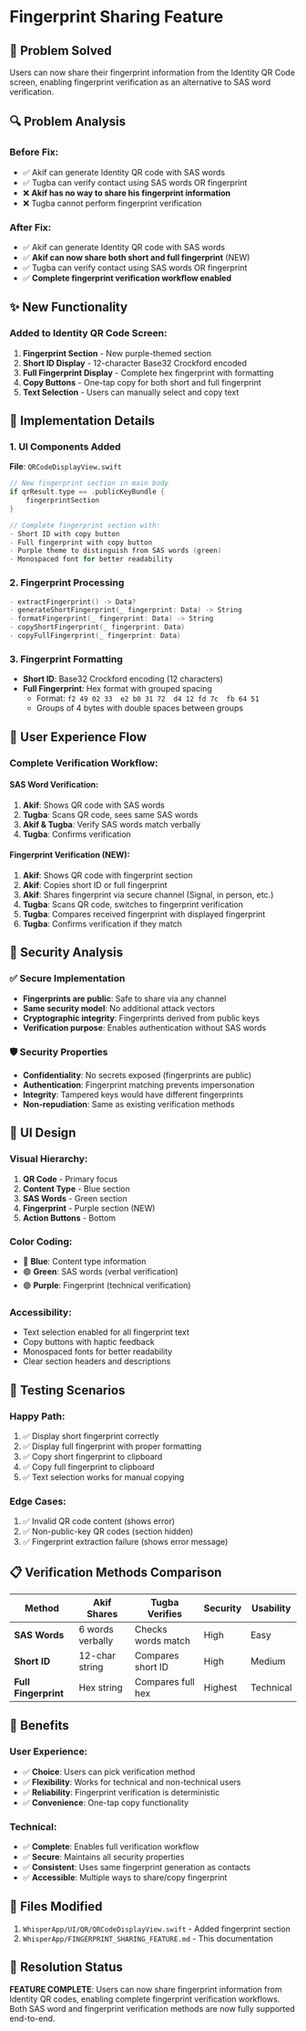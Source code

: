 # Fingerprint Sharing Feature

## 🎯 Problem Solved
Users can now share their fingerprint information from the Identity QR Code screen, enabling fingerprint verification as an alternative to SAS word verification.

## 🔍 Problem Analysis

### Before Fix:
- ✅ Akif can generate Identity QR code with SAS words
- ✅ Tugba can verify contact using SAS words OR fingerprint
- ❌ **Akif has no way to share his fingerprint information**
- ❌ Tugba cannot perform fingerprint verification

### After Fix:
- ✅ Akif can generate Identity QR code with SAS words
- ✅ **Akif can now share both short and full fingerprint** (NEW)
- ✅ Tugba can verify contact using SAS words OR fingerprint
- ✅ **Complete fingerprint verification workflow enabled**

## ✨ New Functionality

### Added to Identity QR Code Screen:
1. **Fingerprint Section** - New purple-themed section
2. **Short ID Display** - 12-character Base32 Crockford encoded
3. **Full Fingerprint Display** - Complete hex fingerprint with formatting
4. **Copy Buttons** - One-tap copy for both short and full fingerprint
5. **Text Selection** - Users can manually select and copy text

## 🔧 Implementation Details

### 1. UI Components Added
**File**: `QRCodeDisplayView.swift`

```swift
// New fingerprint section in main body
if qrResult.type == .publicKeyBundle {
    fingerprintSection
}

// Complete fingerprint section with:
- Short ID with copy button
- Full fingerprint with copy button  
- Purple theme to distinguish from SAS words (green)
- Monospaced font for better readability
```

### 2. Fingerprint Processing
```swift
- extractFingerprint() -> Data?
- generateShortFingerprint(_ fingerprint: Data) -> String
- formatFingerprint(_ fingerprint: Data) -> String
- copyShortFingerprint(_ fingerprint: Data)
- copyFullFingerprint(_ fingerprint: Data)
```

### 3. Fingerprint Formatting
- **Short ID**: Base32 Crockford encoding (12 characters)
- **Full Fingerprint**: Hex format with grouped spacing
  - Format: `f2 49 02 33  e2 b0 31 72  d4 12 fd 7c  fb 64 51`
  - Groups of 4 bytes with double spaces between groups

## 📱 User Experience Flow

### Complete Verification Workflow:

#### SAS Word Verification:
1. **Akif**: Shows QR code with SAS words
2. **Tugba**: Scans QR code, sees same SAS words
3. **Akif & Tugba**: Verify SAS words match verbally
4. **Tugba**: Confirms verification

#### Fingerprint Verification (NEW):
1. **Akif**: Shows QR code with fingerprint section
2. **Akif**: Copies short ID or full fingerprint
3. **Akif**: Shares fingerprint via secure channel (Signal, in person, etc.)
4. **Tugba**: Scans QR code, switches to fingerprint verification
5. **Tugba**: Compares received fingerprint with displayed fingerprint
6. **Tugba**: Confirms verification if they match

## 🔐 Security Analysis

### ✅ Secure Implementation
- **Fingerprints are public**: Safe to share via any channel
- **Same security model**: No additional attack vectors
- **Cryptographic integrity**: Fingerprints derived from public keys
- **Verification purpose**: Enables authentication without SAS words

### 🛡️ Security Properties
- **Confidentiality**: No secrets exposed (fingerprints are public)
- **Authentication**: Fingerprint matching prevents impersonation
- **Integrity**: Tampered keys would have different fingerprints
- **Non-repudiation**: Same as existing verification methods

## 🎨 UI Design

### Visual Hierarchy:
1. **QR Code** - Primary focus
2. **Content Type** - Blue section
3. **SAS Words** - Green section  
4. **Fingerprint** - Purple section (NEW)
5. **Action Buttons** - Bottom

### Color Coding:
- 🔵 **Blue**: Content type information
- 🟢 **Green**: SAS words (verbal verification)
- 🟣 **Purple**: Fingerprint (technical verification)

### Accessibility:
- Text selection enabled for all fingerprint text
- Copy buttons with haptic feedback
- Monospaced fonts for better readability
- Clear section headers and descriptions

## 🧪 Testing Scenarios

### Happy Path:
1. ✅ Display short fingerprint correctly
2. ✅ Display full fingerprint with proper formatting
3. ✅ Copy short fingerprint to clipboard
4. ✅ Copy full fingerprint to clipboard
5. ✅ Text selection works for manual copying

### Edge Cases:
1. ✅ Invalid QR code content (shows error)
2. ✅ Non-public-key QR codes (section hidden)
3. ✅ Fingerprint extraction failure (shows error message)

## 📋 Verification Methods Comparison

| Method | Akif Shares | Tugba Verifies | Security | Usability |
|--------|-------------|----------------|----------|-----------|
| **SAS Words** | 6 words verbally | Checks words match | High | Easy |
| **Short ID** | 12-char string | Compares short ID | High | Medium |
| **Full Fingerprint** | Hex string | Compares full hex | Highest | Technical |

## 🎉 Benefits

### User Experience:
- ✅ **Choice**: Users can pick verification method
- ✅ **Flexibility**: Works for technical and non-technical users
- ✅ **Reliability**: Fingerprint verification is deterministic
- ✅ **Convenience**: One-tap copy functionality

### Technical:
- ✅ **Complete**: Enables full verification workflow
- ✅ **Secure**: Maintains all security properties
- ✅ **Consistent**: Uses same fingerprint generation as contacts
- ✅ **Accessible**: Multiple ways to share/copy fingerprint

## 📝 Files Modified

1. `WhisperApp/UI/QR/QRCodeDisplayView.swift` - Added fingerprint section
2. `WhisperApp/FINGERPRINT_SHARING_FEATURE.md` - This documentation

## 🎯 Resolution Status

**FEATURE COMPLETE**: Users can now share fingerprint information from Identity QR codes, enabling complete fingerprint verification workflows. Both SAS word and fingerprint verification methods are now fully supported end-to-end.